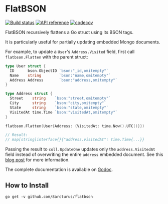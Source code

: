 # FlatBSON

[![Build status](https://github.com/chidiwilliams/flatbson/workflows/Build/badge.svg)](https://github.com/chidiwilliams/flatbson/actions?query=workflow%3ABuild) [![API reference](https://img.shields.io/badge/godoc-reference-5272B4)](https://pkg.go.dev/github.com/chidiwilliams/flatbson?tab=doc) [![codecov](https://codecov.io/gh/chidiwilliams/flatbson/branch/master/graph/badge.svg)](https://codecov.io/gh/chidiwilliams/flatbson)

FlatBSON recursively flattens a Go struct using its BSON tags.

It is particularly useful for partially updating embedded Mongo documents.

For example, to update a `User`'s `Address.Visited` field, first call `flatbson.Flatten` with the parent struct:

```go
type User struct {
  ID      bson.ObjectID `bson:"_id,omitempty"`
  Name    string        `bson:"name,omitempty"`
  Address Address       `bson:"address,omitempty"`
}

type Address struct {
  Street    string    `bson:"street,omitempty"`
  City      string    `bson:"city,omitempty"`
  State     string    `bson:"state,omitempty"`
  VisitedAt time.Time `bson:"visitedAt,omitempty"`
}

flatbson.Flatten(User{Address: {VisitedAt: time.Now().UTC()}})

// Result:
// map[string]interface{}{"address.visitedAt": time.Time{...}}
```

Passing the result to `coll.UpdateOne` updates only the `address.VisitedAt` field instead of overwriting the entire `address` embedded document. See this [blog post](https://dev.to/chidiwilliams/partially-updating-an-embedded-mongo-document-in-go-knn) for more information.

The complete documentation is available on [Godoc](https://pkg.go.dev/github.com/chidiwilliams/flatbson).

## How to Install

```shell script
go get -v github.com/8arcturus/flatbson
```
